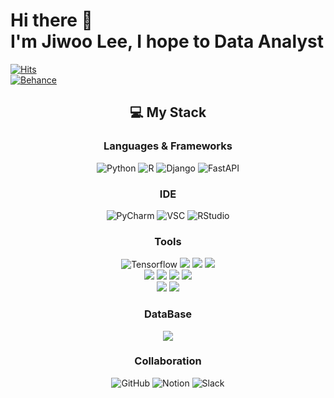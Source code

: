 # Hi there 👋 </br>I'm Jiwoo Lee, I hope to Data Analyst
[![Hits](https://hits.seeyoufarm.com/api/count/incr/badge.svg?url=https%3A%2F%2Fgithub.com%2FJIIIW&count_bg=%237BBDFF&title_bg=%239E9E9E&icon=&icon_color=%237EB8FF&title=hits&edge_flat=false)](https://hits.seeyoufarm.com)</br>
[![Behance](https://img.shields.io/badge/Behance-1769FF?logo=behance&logoColor=fff&style=for-the-badge)](https://www.behance.net/ef1b4f95)

<div align="center">
  <h2>💻 My Stack</h2>
  <h3>Languages & Frameworks</h3>
  <img alt="Python" src="https://img.shields.io/badge/Python-3776AB?style=for-the-badge&logo=python&logoColor=white"/> <img alt="R" src="https://img.shields.io/badge/R-276DC3?style=for-the-badge&logo=r&logoColor=white"/> <img alt="Django" src="https://img.shields.io/badge/Django-092E20?style=for-the-badge&logo=django&logoColor=white"/> <img alt="FastAPI" src="https://img.shields.io/badge/FastAPI-009688?style=for-the-badge&logo=fastapi&logoColor=white"/>
  
  <h3>IDE</h3>
  <img alt="PyCharm" src="https://img.shields.io/badge/PyCharm-000000.svg?&style=for-the-badge&logo=PyCharm&logoColor=white"/> <img alt="VSC" src="https://img.shields.io/badge/Visual_Studio_Code-0078D4?style=for-the-badge&logo=visual%20studio%20code&logoColor=white"/> <img alt="RStudio" src="https://img.shields.io/badge/RStudio-75AADB?style=for-the-badge&logo=RStudio&logoColor=white"/></br>
  
  <h3>Tools</h3>
  <img alt="Tensorflow" src="https://img.shields.io/badge/TensorFlow-FF6F00?style=for-the-badge&logo=tensorflow&logoColor=white"/> <img src="https://img.shields.io/badge/Pandas-150458?style=for-the-badge&logo=Pandas&logoColor=white"> <img src="https://img.shields.io/badge/Numpy-013243?style=for-the-badge&logo=Numpy&logoColor=white"> <img src="https://img.shields.io/badge/HuggingFace-FFD21E?style=for-the-badge&logo=HuggingFace&logoColor=white"></br><img src="https://img.shields.io/badge/Ollama-000000?style=for-the-badge&logo=Ollama&logoColor=white"> <img src="https://img.shields.io/badge/OpenAI-412991?style=for-the-badge&logo=OpenAI&logoColor=white"> <img src="https://img.shields.io/badge/Streamlit-FF4B4B?style=for-the-badge&logo=Streamlit&logoColor=white"> <img src="https://img.shields.io/badge/Scikit-leran-F7931E?style=for-the-badge&logo=Scikit-learn&logoColor=white"></br><img src="https://img.shields.io/badge/Keras-D00000?style=for-the-badge&logo=Keras&logoColor=white"> <img src="https://img.shields.io/badge/OpenCV-5C3EE8?style=for-the-badge&logo=OpenCV&logoColor=white">

  <h3>DataBase</h3>
  <img src="https://img.shields.io/badge/MySQL-005C84?style=for-the-badge&logo=mysql&logoColor=white">

  <h3>Collaboration</h3>
  <img alt="GitHub" src="https://img.shields.io/badge/GitHub-100000?style=for-the-badge&logo=github&logoColor=white"/> <img alt="Notion" src="https://img.shields.io/badge/Notion-000000?style=for-the-badge&logo=notion&logoColor=white"/> <img alt="Slack" src="https://img.shields.io/badge/Slack-4A154B?style=for-the-badge&logo=slack&logoColor=white"/> 

</div>



<!--
- 👋 Hi, I’m @JIIIW
- 👀 I’m interested in ...
- 🌱 I’m currently learning ...
- 💞️ I’m looking to collaborate on ...
- 📫 How to reach me ...
- 😄 Pronouns: ...
- ⚡ Fun fact: ...
JIIIW/JIIIW is a ✨ special ✨ repository because its `README.md` (this file) appears on your GitHub profile.
You can click the Preview link to take a look at your changes.
-->
